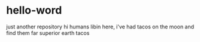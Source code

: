 # hello-word
just another repository
hi humans
libin here, i've had tacos on the moon and find them far superior earth tacos
